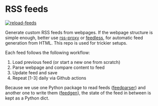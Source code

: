 # RSS feeds

[![reload-feeds](https://github.com/wittymonkey/rss-feeds/actions/workflows/main.yml/badge.svg)](https://github.com/wittymonkey/rss-feeds/actions/workflows/main.yml)

<!--
[!] Use:
```
git config --local credential.helper ""
git config --local user.name "wittymonkey"
git config --local user.email "random@email.com"
```
to avoid pushing with your main account and remove your personal information from commits
-->

Generate custom RSS feeds from webpages. If the webpage structure is simple enough, better use [rss-proxy](https://github.com/damoeb/rss-proxy) or [feedless](https://github.com/damoeb/feedless), for automatic feed generation from HTML. This repo is used for trickier setups.

Each feed follows the following workflow:
1. Load previous feed (or start a new one from scratch)
2. Parse webpage and compare content to feed
3. Update feed and save
4. Repeat [1-3] daily via Github actions

Because we use one Python package to read feeds ([feedparser](https://github.com/kurtmckee/feedparser)) and another one to write them ([feedgen](https://github.com/lkiesow/python-feedgen)), the state of the feed in between is kept as a Python dict.
